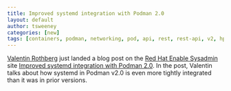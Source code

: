 ```yaml
---
title: Improved systemd integration with Podman 2.0
layout: default
author: tsweeney
categories: [new]
tags: [containers, podman, networking, pod, api, rest, rest-api, v2, hpc]
---
```


[Valentin Rothberg](https://twitter.com/vlntnrthbrg) just landed a blog post on the [Red Hat Enable Sysadmin](https://www.redhat.com/sysadmin/) site [Improved systemd integration with Podman 2.0](https://www.redhat.com/sysadmin/improved-systemd-podman). In the post, Valentin talks about how systemd in Podman v2.0 is even more tightly integrated than it was in prior versions.
